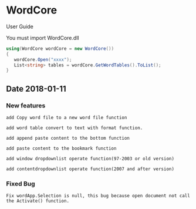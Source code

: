 # WordCore

User Guide

You must import WordCore.dll
``` C#
using(WordCore wordCore = new WordCore())
{
   wordCore.Open("xxxx");
   List<string> tables = wordCore.GetWordTables().ToList();
}
```


## Date 2018-01-11
### New features
   ```
   add Copy word file to a new word file function 
   
   add word table convert to text with format function. 
   
   add append paste content to the bottom function 
   
   add paste content to the bookmark function 
   
   add window dropdownlist operate function(97-2003 or old version) 
   
   add contentdropdownlist operate function(2007 and after version) 
   ```
### Fixed Bug
   ```
   Fix wordApp.Selection is null, this bug because open document not call the Activate() function. 
```
